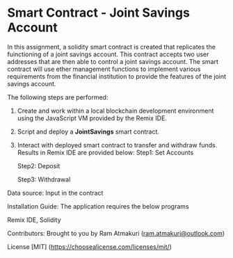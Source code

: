 # Smart Contract - Joint Savings Account

In this assignment, a solidity smart contract is created that replicates the fuinctioning of a joint savings account. This contract accepts two user addresses that are then able to control a joint savings account. The smart contract will use ether management functions to implement various requirements from the financial institution to provide the features of the joint 
savings account.

The following steps are performed: 
1. Create and work within a local blockchain development environment using the JavaScript VM provided by the Remix IDE.
2. Script and deploy a **JointSavings** smart contract.
    
3. Interact with deployed smart contract to transfer and withdraw funds. Results in Remix IDE are provided below: 
    Step1: Set Accounts
    
    
    Step2: Deposit 
    
    Step3: Withdrawal
    
    

Data source: Input in the contract

Installation Guide: The application requires the below programs 

Remix IDE, Solidity

Contributors: Brought to you by Ram Atmakuri (ram.atmakuri@outlook.com)

License [MIT] (https://choosealicense.com/licenses/mit/)